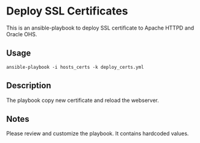 # Deploy SSL Certificates

This is an ansible-playbook to deploy SSL certificate to Apache HTTPD and Oracle OHS.

## Usage

```shell
ansible-playbook -i hosts_certs -k deploy_certs.yml
```

## Description

The playbook copy new certificate and reload the webserver.

## Notes

Please review and customize the playbook. It contains hardcoded values.